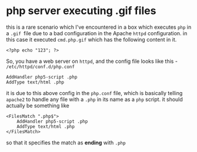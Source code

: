 # php server executing .gif files

this is a rare scenario which I've encountered in a box which executes `php` in a `.gif `file due to a bad configuration in the Apache `httpd` configuration. in this case it executed `cmd.php.gif` which has the following content in it.

```
<?php echo "123"; ?>
```

So, you have a web server on `httpd`, and the config file looks like this - `/etc/httpd/conf.d/php.conf`

```
AddHandler php5-script .php
AddType text/html .php
```

it is due to this above config in the `php.conf` file, which is basically telling `apache2` to handle any file with a `.php` in its name as a `php` script. it should actually be something like

```
<FilesMatch ".php$">
    AddHandler php5-script .php
    AddType text/html .php
</FilesMatch>
```

so that it specifies the match as **ending** with `.php`
